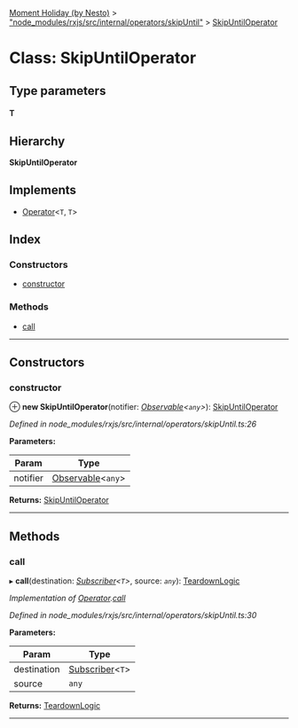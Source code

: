 [Moment Holiday (by Nesto)](../README.md) > ["node_modules/rxjs/src/internal/operators/skipUntil"](../modules/_node_modules_rxjs_src_internal_operators_skipuntil_.md) > [SkipUntilOperator](../classes/_node_modules_rxjs_src_internal_operators_skipuntil_.skipuntiloperator.md)

# Class: SkipUntilOperator

## Type parameters
#### T 
## Hierarchy

**SkipUntilOperator**

## Implements

* [Operator](../interfaces/_node_modules_rxjs_src_internal_operator_.operator.md)<`T`, `T`>

## Index

### Constructors

* [constructor](_node_modules_rxjs_src_internal_operators_skipuntil_.skipuntiloperator.md#constructor)

### Methods

* [call](_node_modules_rxjs_src_internal_operators_skipuntil_.skipuntiloperator.md#call)

---

## Constructors

<a id="constructor"></a>

###  constructor

⊕ **new SkipUntilOperator**(notifier: *[Observable](_node_modules_rxjs_src_internal_observable_.observable.md)<`any`>*): [SkipUntilOperator](_node_modules_rxjs_src_internal_operators_skipuntil_.skipuntiloperator.md)

*Defined in node_modules/rxjs/src/internal/operators/skipUntil.ts:26*

**Parameters:**

| Param | Type |
| ------ | ------ |
| notifier | [Observable](_node_modules_rxjs_src_internal_observable_.observable.md)<`any`> |

**Returns:** [SkipUntilOperator](_node_modules_rxjs_src_internal_operators_skipuntil_.skipuntiloperator.md)

___

## Methods

<a id="call"></a>

###  call

▸ **call**(destination: *[Subscriber](_node_modules_rxjs_src_internal_subscriber_.subscriber.md)<`T`>*, source: *`any`*): [TeardownLogic](../modules/_node_modules_rxjs_src_internal_types_.md#teardownlogic)

*Implementation of [Operator](../interfaces/_node_modules_rxjs_src_internal_operator_.operator.md).[call](../interfaces/_node_modules_rxjs_src_internal_operator_.operator.md#call)*

*Defined in node_modules/rxjs/src/internal/operators/skipUntil.ts:30*

**Parameters:**

| Param | Type |
| ------ | ------ |
| destination | [Subscriber](_node_modules_rxjs_src_internal_subscriber_.subscriber.md)<`T`> |
| source | `any` |

**Returns:** [TeardownLogic](../modules/_node_modules_rxjs_src_internal_types_.md#teardownlogic)

___

